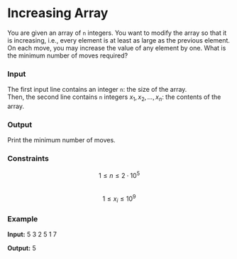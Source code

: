 # Increasing Array

You are given an array of `n` integers. You want to modify the array so that it is increasing, i.e., every element is at least as large as the previous element.  
On each move, you may increase the value of any element by one. What is the minimum number of moves required?

### Input
The first input line contains an integer `n`: the size of the array.  
Then, the second line contains `n` integers $x_1, x_2, \ldots, x_n$: the contents of the array.

### Output
Print the minimum number of moves.

### Constraints
$$1 \leq n \leq 2 \cdot 10^5$$  
$$1 \leq x_i \leq 10^9$$

### Example

**Input:**
5
3 2 5 1 7

**Output:**
5
